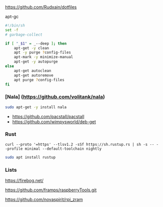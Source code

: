 https://github.com/Rudxain/dotfiles


apt-gc

```sh
#!/bin/sh
set -f
# garbage-collect

if [ "_$1" = _--deep ]; then
	apt-get -y clean
	apt -y purge ?config-files
	apt-mark -y minimize-manual
	apt-get -y autopurge
else
	apt-get autoclean
	apt-get autoremove
	apt purge ?config-files
fi
```

### [Nala] (https://github.com/volitank/nala)

```bash
sudo apt-get -y install nala
```

- https://github.com/pacstall/pacstall
- https://github.com/wimpysworld/deb-get

### Rust

```
curl --proto '=https' --tlsv1.2 -sSf https://sh.rustup.rs | sh -s -- --profile minimal --default-toolchain nightly
```

```bash
sudo apt install rustup
```

### Lists

https://firebog.net/

https://github.com/framps/raspberryTools.git

https://github.com/novaspirit/rpi_zram
